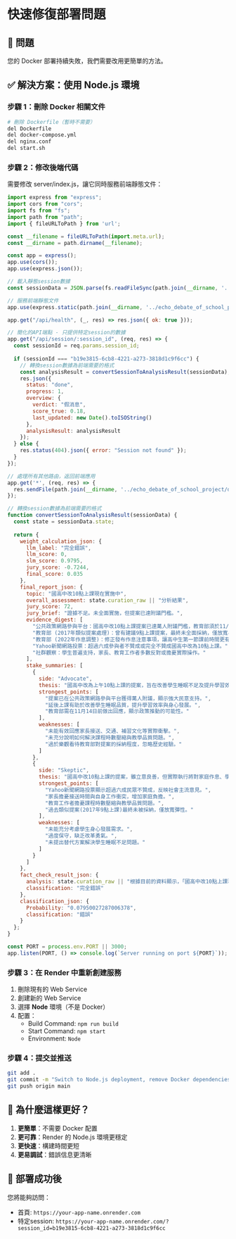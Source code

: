 # 快速修復部署問題

## 🚨 問題
您的 Docker 部署持續失敗，我們需要改用更簡單的方法。

## ✅ 解決方案：使用 Node.js 環境

### 步驟 1：刪除 Docker 相關文件
```bash
# 刪除 Dockerfile（暫時不需要）
del Dockerfile
del docker-compose.yml
del nginx.conf
del start.sh
```

### 步驟 2：修改後端代碼
需要修改 server/index.js，讓它同時服務前端靜態文件：

```javascript
import express from "express";
import cors from "cors";
import fs from "fs";
import path from "path";
import { fileURLToPath } from 'url';

const __filename = fileURLToPath(import.meta.url);
const __dirname = path.dirname(__filename);

const app = express();
app.use(cors());
app.use(express.json());

// 載入靜態session數據
const sessionData = JSON.parse(fs.readFileSync(path.join(__dirname, '../session-b19e3815-6cb8-4221-a273-3818d1c9f6cc.json'), 'utf8'));

// 服務前端靜態文件
app.use(express.static(path.join(__dirname, '../echo_debate_of_school_project/dist')));

app.get("/api/health", (_, res) => res.json({ ok: true }));

// 簡化的API端點 - 只提供特定session的數據
app.get("/api/session/:session_id", (req, res) => {
  const sessionId = req.params.session_id;
  
  if (sessionId === "b19e3815-6cb8-4221-a273-3818d1c9f6cc") {
    // 轉換session數據為前端需要的格式
    const analysisResult = convertSessionToAnalysisResult(sessionData);
    res.json({
      status: "done",
      progress: 1,
      overview: {
        verdict: "假消息",
        score_true: 0.18,
        last_updated: new Date().toISOString()
      },
      analysisResult: analysisResult
    });
  } else {
    res.status(404).json({ error: "Session not found" });
  }
});

// 處理所有其他路由，返回前端應用
app.get('*', (req, res) => {
  res.sendFile(path.join(__dirname, '../echo_debate_of_school_project/dist/index.html'));
});

// 轉換session數據為前端需要的格式
function convertSessionToAnalysisResult(sessionData) {
  const state = sessionData.state;
  
  return {
    weight_calculation_json: {
      llm_label: "完全錯誤",
      llm_score: 0,
      slm_score: 0.9795,
      jury_score: -0.7244,
      final_score: 0.035
    },
    final_report_json: {
      topic: "國高中改10點上課現在實施中",
      overall_assessment: state.curation_raw || "分析結果",
      jury_score: 72,
      jury_brief: "證據不足。未全面實施，但提案已達附議門檻。",
      evidence_digest: [
        "公共政策網路參與平台：國高中改10點上課提案已達萬人附議門檻，教育部須於11/14前回應。",
        "教育部 (2017年類似提案處理)：曾有建議9點上課提案，最終未全面採納，僅放寬早自習彈性。",
        "教育部 (2022年作息調整)：修正發布作息注意事項，讓高中生第一節課前時間更有彈性，非全面延後。",
        "Yahoo新聞網路投票：超過六成參與者不贊成或完全不贊成國高中改為10點上課。",
        "社群觀察：學生普遍支持，家長、教育工作者多數反對或擔憂實際操作。"
      ],
      stake_summaries: [
        {
          side: "Advocate",
          thesis: "國高中改為上午10點上課的提案，旨在改善學生睡眠不足及提升學習效率，是符合學生福祉的改革方向。",
          strongest_points: [
            "提案已在公共政策網路參與平台獲得萬人附議，顯示強大民意支持。",
            "延後上課有助於改善學生睡眠品質，提升學習效率與身心發展。",
            "教育部需在11月14日前做出回應，顯示政策推動的可能性。"
          ],
          weaknesses: [
            "未能有效回應家長接送、交通、補習文化等實際衝擊。",
            "未充分說明如何解決課程時數壓縮與教學品質問題。",
            "過於樂觀看待教育部對提案的採納程度，忽略歷史經驗。"
          ]
        },
        {
          side: "Skeptic",
          thesis: "國高中改10點上課的提案，雖立意良善，但實際執行將對家庭作息、學校行政、教學品質及社會運作造成巨大衝擊，且社會反對聲浪高。",
          strongest_points: [
            "Yahoo新聞網路投票顯示超過六成民眾不贊成，反映社會主流意見。",
            "家長擔憂接送時間與自身工作衝突，增加家庭負擔。",
            "教育工作者擔憂課程時數壓縮與教學品質問題。",
            "過去類似提案(2017年9點上課)最終未被採納，僅放寬彈性。"
          ],
          weaknesses: [
            "未能充分考慮學生身心發展需求。",
            "過度保守，缺乏改革勇氣。",
            "未提出替代方案解決學生睡眠不足問題。"
          ]
        }
      ]
    },
    fact_check_result_json: {
      analysis: state.curation_raw || "根據目前的資料顯示，「國高中改10點上課現在實施中」的說法並不正確。",
      classification: "完全錯誤"
    },
    classification_json: {
      Probability: "0.07950027287006378",
      classification: "錯誤"
    }
  };
}

const PORT = process.env.PORT || 3000;
app.listen(PORT, () => console.log(`Server running on port ${PORT}`));
```

### 步驟 3：在 Render 中重新創建服務
1. 刪除現有的 Web Service
2. 創建新的 Web Service
3. 選擇 **Node** 環境（不是 Docker）
4. 配置：
   - Build Command: `npm run build`
   - Start Command: `npm start`
   - Environment: `Node`

### 步驟 4：提交並推送
```bash
git add .
git commit -m "Switch to Node.js deployment, remove Docker dependencies"
git push origin main
```

## 🎯 為什麼這樣更好？
1. **更簡單**：不需要 Docker 配置
2. **更可靠**：Render 的 Node.js 環境更穩定
3. **更快速**：構建時間更短
4. **更易調試**：錯誤信息更清晰

## 🚀 部署成功後
您將能夠訪問：
- 首頁: `https://your-app-name.onrender.com`
- 特定session: `https://your-app-name.onrender.com/?session_id=b19e3815-6cb8-4221-a273-3818d1c9f6cc`
